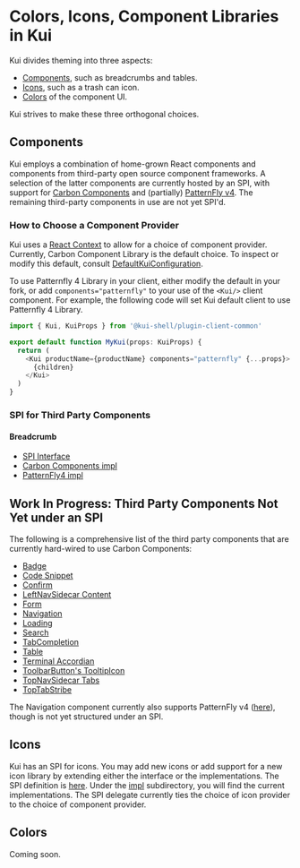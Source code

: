 # Colors, Icons, Component Libraries in Kui

Kui divides theming into three aspects:

- [Components](#components), such as breadcrumbs and tables.
- [Icons](#icons), such as a trash can icon.
- [Colors](#colors) of the component UI.

Kui strives to make these three orthogonal choices.

## Components

Kui employs a combination of home-grown React components and
components from third-party open source component frameworks. A
selection of the latter components are currently hosted by an SPI,
with support for [Carbon Components](https://www.carbondesignsystem.com) and (partially)
[PatternFly v4](https://www.patternfly.org/v4/). The remaining
third-party components in use are not yet SPI'd.

### How to Choose a Component Provider

Kui uses a [React Context](https://reactjs.org/docs/context.html) to
allow for a choice of component provider. Currently, Carbon Component
Library is the default choice. To inspect or modify this default,
consult
[DefaultKuiConfiguration](../plugins/plugin-client-common/src/components/Client/DefaultKuiConfiguration.ts).

To use Patternfly 4 Library in your client, either modify the default
in your fork, or add `components="patternfly"` to your use of the
`<Kui/>` client component. For example, the following code will set
Kui default client to use Patternfly 4 Library.

```typescript
import { Kui, KuiProps } from '@kui-shell/plugin-client-common'

export default function MyKui(props: KuiProps) {
  return (
    <Kui productName={productName} components="patternfly" {...props}>
      {children}
    </Kui>
  )
}
```

### SPI for Third Party Components

#### Breadcrumb

- [SPI Interface](../plugins/plugin-client-common/src/components/spi/Breadcrumb/model.ts)
- [Carbon Components impl](../plugins/plugin-client-common/src/components/spi/Breadcrumb/impl/Carbon.tsx)
- [PatternFly4 impl](../plugins/plugin-client-common/src/components/spi/Breadcrumb/impl/PatternFly.tsx)

## Work In Progress: Third Party Components Not Yet under an SPI

The following is a comprehensive list of the third party components
that are currently hard-wired to use Carbon Components:

- [Badge](https://github.com/IBM/kui/blob/master/plugins/plugin-client-common/src/components/Views/Sidecar/Badge.tsx)
- [Code Snippet](https://github.com/IBM/kui/blob/master/plugins/plugin-client-common/src/components/Content/Markdown.tsx)
- [Confirm](https://github.com/IBM/kui/blob/master/plugins/plugin-client-common/src/components/Views/Confirm.tsx)
- [LeftNavSidecar Content](https://github.com/IBM/kui/blob/master/plugins/plugin-client-common/src/components/Views/Sidecar/LeftNavSidecar.tsx)
- [Form](https://github.com/IBM/kui/blob/master/plugins/plugin-kubectl/src/lib/view/modes/Form.tsx)
- [Navigation](https://github.com/IBM/kui/blob/master/plugins/plugin-client-common/src/components/Views/Sidecar/Navigation/Carbon.tsx)
- [Loading](https://github.com/IBM/kui/blob/master/plugins/plugin-client-common/src/components/Content/Loading.tsx)
- [Search](https://github.com/IBM/kui/blob/master/plugins/plugin-client-common/src/components/Client/Search.tsx)
- [TabCompletion](https://github.com/IBM/kui/blob/master/plugins/plugin-client-common/src/components/Views/Terminal/Block/TabCompletion.tsx)
- [Table](https://github.com/IBM/kui/tree/master/plugins/plugin-client-common/src/components/Content/Table)
- [Terminal Accordian](https://github.com/IBM/kui/blob/master/plugins/plugin-client-common/src/components/Views/Terminal/ScrollableTerminal.tsx)
- [ToolbarButton's TooltipIcon](https://github.com/IBM/kui/blob/master/plugins/plugin-client-common/src/components/Views/Sidecar/ToolbarButton.tsx)
- [TopNavSidecar Tabs](https://github.com/IBM/kui/blob/master/plugins/plugin-client-common/src/components/Views/Sidecar/TopNavSidecar.tsx)
- [TopTabStribe](https://github.com/IBM/kui/blob/master/plugins/plugin-client-common/src/components/Client/TopTabStripe/Tab.tsx)

The Navigation component currently also supports PatternFly v4
([here](https://github.com/IBM/kui/blob/master/plugins/plugin-client-common/src/components/Views/Sidecar/Navigation/Patternfly.tsx)),
though is not yet structured under an SPI.

## Icons

Kui has an SPI for icons. You may add new icons or add support for a
new icon library by extending either the interface or the
implementations. The SPI definition is
[here](../plugins/plugin-client-common/src/components/spi/Icons/index.tsx). Under
the
[impl](../plugins/plugin-client-common/src/components/spi/Icons/impl)
subdirectory, you will find the current implementations. The SPI
delegate currently ties the choice of icon provider to the choice of
component provider.

## Colors

Coming soon.
